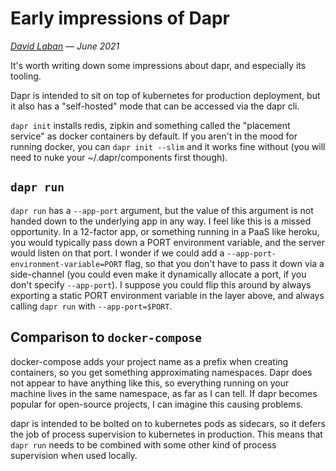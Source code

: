 # Early impressions of Dapr

_[David Laban](../) — June 2021_

It's worth writing down some impressions about dapr, and especially its tooling.

Dapr is intended to sit on top of kubernetes for production deployment, but it also has a "self-hosted" mode that can be accessed via the dapr cli.

`dapr init` installs redis, zipkin and something called the "placement service" as docker containers by default. If you aren't in the mood for running docker, you can `dapr init --slim` and it works fine without (you will need to nuke your ~/.dapr/components first though).

## `dapr run`

`dapr run` has a `--app-port` argument, but the value of this argument is not handed down to the underlying app in any way. I feel like this is a missed opportunity. In a 12-factor app, or something running in a PaaS like heroku, you would typically pass down a PORT environment variable, and the server would listen on that port. I wonder if we could add a `--app-port-environment-variable=PORT` flag, so that you don't have to pass it down via a side-channel (you could even make it dynamically allocate a port, if you don't specify `--app-port`). I suppose you could flip this around by always exporting a static PORT environment variable in the layer above, and always calling `dapr run` with `--app-port=$PORT`.

## Comparison to `docker-compose`

docker-compose adds your project name as a prefix when creating containers, so you get something approximating namespaces. Dapr does not appear to have anything like this, so everything running on your machine lives in the same namespace, as far as I can tell. If dapr becomes popular for open-source projects, I can imagine this causing problems.

dapr is intended to be bolted on to kubernetes pods as sidecars, so it defers the job of process supervision to kubernetes in production. This means that `dapr run` needs to be combined with some other kind of process supervision when used locally.

